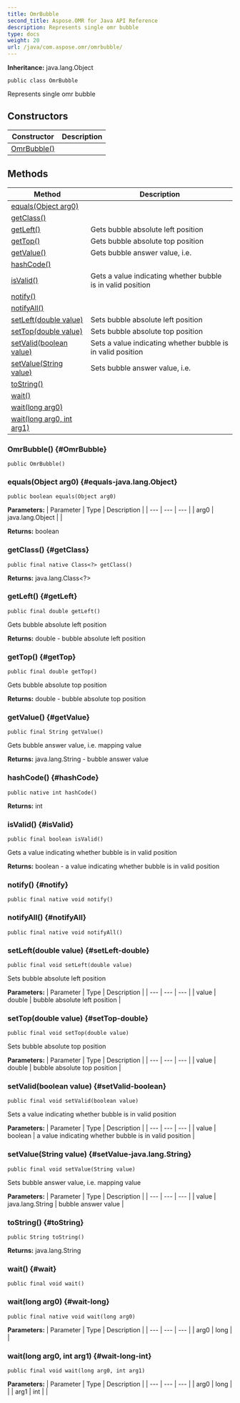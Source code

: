 ```yaml
---
title: OmrBubble
second_title: Aspose.OMR for Java API Reference
description: Represents single omr bubble
type: docs
weight: 20
url: /java/com.aspose.omr/omrbubble/
---
```


**Inheritance:**
java.lang.Object
```
public class OmrBubble
```

Represents single omr bubble
## Constructors

| Constructor | Description |
| --- | --- |
| [OmrBubble()](#OmrBubble) |  |
## Methods

| Method | Description |
| --- | --- |
| [equals(Object arg0)](#equals-java.lang.Object) |  |
| [getClass()](#getClass) |  |
| [getLeft()](#getLeft) | Gets bubble absolute left position |
| [getTop()](#getTop) | Gets bubble absolute top position |
| [getValue()](#getValue) | Gets bubble answer value, i.e. |
| [hashCode()](#hashCode) |  |
| [isValid()](#isValid) | Gets a value indicating whether bubble is in valid position |
| [notify()](#notify) |  |
| [notifyAll()](#notifyAll) |  |
| [setLeft(double value)](#setLeft-double) | Sets bubble absolute left position |
| [setTop(double value)](#setTop-double) | Sets bubble absolute top position |
| [setValid(boolean value)](#setValid-boolean) | Sets a value indicating whether bubble is in valid position |
| [setValue(String value)](#setValue-java.lang.String) | Sets bubble answer value, i.e. |
| [toString()](#toString) |  |
| [wait()](#wait) |  |
| [wait(long arg0)](#wait-long) |  |
| [wait(long arg0, int arg1)](#wait-long-int) |  |
### OmrBubble() {#OmrBubble}
```
public OmrBubble()
```


### equals(Object arg0) {#equals-java.lang.Object}
```
public boolean equals(Object arg0)
```




**Parameters:**
| Parameter | Type | Description |
| --- | --- | --- |
| arg0 | java.lang.Object |  |

**Returns:**
boolean
### getClass() {#getClass}
```
public final native Class<?> getClass()
```




**Returns:**
java.lang.Class<?>
### getLeft() {#getLeft}
```
public final double getLeft()
```


Gets bubble absolute left position

**Returns:**
double - bubble absolute left position
### getTop() {#getTop}
```
public final double getTop()
```


Gets bubble absolute top position

**Returns:**
double - bubble absolute top position
### getValue() {#getValue}
```
public final String getValue()
```


Gets bubble answer value, i.e. mapping value

**Returns:**
java.lang.String - bubble answer value
### hashCode() {#hashCode}
```
public native int hashCode()
```




**Returns:**
int
### isValid() {#isValid}
```
public final boolean isValid()
```


Gets a value indicating whether bubble is in valid position

**Returns:**
boolean - a value indicating whether bubble is in valid position
### notify() {#notify}
```
public final native void notify()
```




### notifyAll() {#notifyAll}
```
public final native void notifyAll()
```




### setLeft(double value) {#setLeft-double}
```
public final void setLeft(double value)
```


Sets bubble absolute left position

**Parameters:**
| Parameter | Type | Description |
| --- | --- | --- |
| value | double | bubble absolute left position |

### setTop(double value) {#setTop-double}
```
public final void setTop(double value)
```


Sets bubble absolute top position

**Parameters:**
| Parameter | Type | Description |
| --- | --- | --- |
| value | double | bubble absolute top position |

### setValid(boolean value) {#setValid-boolean}
```
public final void setValid(boolean value)
```


Sets a value indicating whether bubble is in valid position

**Parameters:**
| Parameter | Type | Description |
| --- | --- | --- |
| value | boolean | a value indicating whether bubble is in valid position |

### setValue(String value) {#setValue-java.lang.String}
```
public final void setValue(String value)
```


Sets bubble answer value, i.e. mapping value

**Parameters:**
| Parameter | Type | Description |
| --- | --- | --- |
| value | java.lang.String | bubble answer value |

### toString() {#toString}
```
public String toString()
```




**Returns:**
java.lang.String
### wait() {#wait}
```
public final void wait()
```




### wait(long arg0) {#wait-long}
```
public final native void wait(long arg0)
```




**Parameters:**
| Parameter | Type | Description |
| --- | --- | --- |
| arg0 | long |  |

### wait(long arg0, int arg1) {#wait-long-int}
```
public final void wait(long arg0, int arg1)
```




**Parameters:**
| Parameter | Type | Description |
| --- | --- | --- |
| arg0 | long |  |
| arg1 | int |  |

